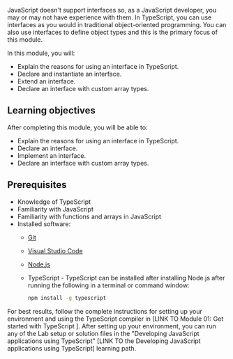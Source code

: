 JavaScript doesn't support interfaces so, as a JavaScript developer, you may or may not have experience with them. In TypeScript, you can use interfaces as you would in traditional object-oriented programming. You can also use interfaces to define object types and this is the primary focus of this module.

In this module, you will:

- Explain the reasons for using an interface in TypeScript.
- Declare and instantiate an interface.
- Extend an interface.
- Declare an interface with custom array types.

## Learning objectives

After completing this module, you will be able to:

- Explain the reasons for using an interface in TypeScript.
- Declare an interface.
- Implement an interface.
- Declare an interface with custom array types.

## Prerequisites

- Knowledge of TypeScript
- Familiarity with JavaScript
- Familiarity with functions and arrays in JavaScript
- Installed software:
  - [Git](https://git-scm.com/)
  - [Visual Studio Code](https://code.visualstudio.com)
  - [Node.js](https://nodejs.org/)
  - TypeScript - TypeScript can be installed after installing Node.js after running the following in a terminal or command window:

      ```bash
      npm install -g typescript
      ```

For best results, follow the complete instructions for setting up your environment and using the TypeScript compiler in [LINK TO Module 01: Get started with TypeScript ]. After setting up your environment, you can run any of the Lab setup or solution files in the "Developing JavaScript applications using TypeScript" [LINK TO the Developing JavaScript applications using TypeScript] learning path.
